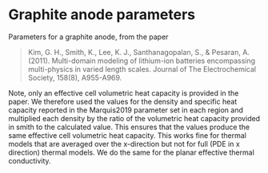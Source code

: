 # Graphite anode parameters

Parameters for a graphite anode, from the paper

> Kim, G. H., Smith, K., Lee, K. J., Santhanagopalan, S., & Pesaran, A. (2011). Multi-domain modeling of lithium-ion batteries encompassing multi-physics in varied length scales. Journal of The Electrochemical Society, 158(8), A955-A969.

Note, only an effective cell volumetric heat capacity is provided in the paper. We therefore used the values for the density and specific heat capacity reported in the Marquis2019 parameter set in each region and multiplied each density by the ratio of the volumetric heat capacity provided in smith to the calculated value. This ensures that the values produce the same effective cell volumetric heat capacity. This works fine for thermal models that are averaged over the x-direction but not for full (PDE in x direction) thermal models. We do the same for the planar effective thermal conductivity.
